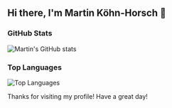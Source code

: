 ## Hi there, I'm Martin Köhn-Horsch 👋

### GitHub Stats
![Martin's GitHub stats](https://github-readme-stats.vercel.app/api?username=martin-koehn-horsch&show_icons=true&theme=radical)

### Top Languages
![Top Languages](https://github-readme-stats.vercel.app/api/top-langs/?username=martin-koehn-horsch&layout=compact&theme=radical)

Thanks for visiting my profile! Have a great day!
